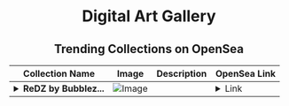<div align="center">

# Digital Art Gallery

## Trending Collections on OpenSea

| Collection Name                       | Image                                                                                     | Description                       | OpenSea Link                                                                                          |
|---------------------------------------|-------------------------------------------------------------------------------------------|-----------------------------------|--------------------------------------------------------------------------------------------------------|
| **<details><summary>ReDZ by Bubblez...</summary>ReDZ by Bubblezzz</details>** | ![Image](https://i.seadn.io/s/raw/files/d652dcf2f29e28c85e98857e154f9da8.jpg?w=500&auto=format?w=200&auto=format) |  | <details><summary>Link</summary>[ReDZ by Bubblezzz](https://opensea.io/collection/redz-by-bubblezzz)</details> |

</div>
